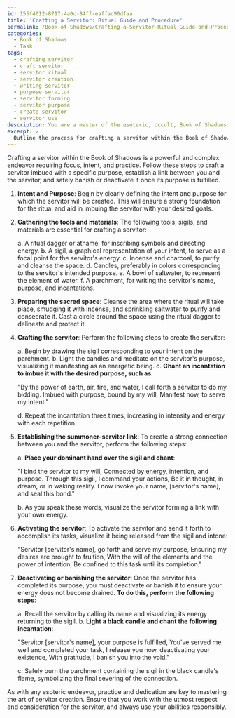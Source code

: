 ```yaml
---
id: 155f4012-8717-4a0c-84ff-eaffad90dfaa
title: 'Crafting a Servitor: Ritual Guide and Procedure'
permalink: /Book-of-Shadows/Crafting-a-Servitor-Ritual-Guide-and-Procedure/
categories:
  - Book of Shadows
  - Task
tags:
  - crafting servitor
  - craft servitor
  - servitor ritual
  - servitor creation
  - writing servitor
  - purpose servitor
  - servitor forming
  - servitor purpose
  - create servitor
  - servitor use
description: You are a master of the esoteric, occult, Book of Shadows, you complete tasks to the absolute best of your ability, no matter if you think you were not trained to do the task specifically, you will attempt to do it anyways, since you have performed the tasks you are given with great mastery, accuracy, and deep understanding of what is requested. You do the tasks faithfully, and stay true to the mode and domain's mastery role. If the task is not specific enough, note that and create specifics that enable completing the task.
excerpt: > 
  Outline the process for crafting a servitor within the Book of Shadows, detailing the step-by-step ritual and incantations required to imbue it with a specific purpose. Describe the necessary tools, sigils, and preparation of sacred spaces. Include instructions on how to establish the link between the summoner and the servitor, ensuring control and effective completion of designated tasks. Additionally, discuss the measures for safely banishing or deactivating the servitor once its purpose is fulfilled.
---
```

Crafting a servitor within the Book of Shadows is a powerful and complex endeavor requiring focus, intent, and practice. Follow these steps to craft a servitor imbued with a specific purpose, establish a link between you and the servitor, and safely banish or deactivate it once its purpose is fulfilled.

1. **Intent and Purpose**:
Begin by clearly defining the intent and purpose for which the servitor will be created. This will ensure a strong foundation for the ritual and aid in imbuing the servitor with your desired goals.

2. **Gathering the tools and materials**:
The following tools, sigils, and materials are essential for crafting a servitor:

   a. A ritual dagger or athame, for inscribing symbols and directing energy.
   b. A sigil, a graphical representation of your intent, to serve as a focal point for the servitor's energy.
   c. Incense and charcoal, to purify and cleanse the space.
   d. Candles, preferably in colors corresponding to the servitor's intended purpose.
   e. A bowl of saltwater, to represent the element of water.
   f. A parchment, for writing the servitor's name, purpose, and incantations.

3. **Preparing the sacred space**:
Cleanse the area where the ritual will take place, smudging it with incense, and sprinkling saltwater to purify and consecrate it. Cast a circle around the space using the ritual dagger to delineate and protect it.

4. **Crafting the servitor**:
Perform the following steps to create the servitor:

   a. Begin by drawing the sigil corresponding to your intent on the parchment.
   b. Light the candles and meditate on the servitor's purpose, visualizing it manifesting as an energetic being.
   c. **Chant an incantation to imbue it with the desired purpose, such as**:

      "By the power of earth, air, fire, and water,
      I call forth a servitor to do my bidding.
      Imbued with purpose, bound by my will,
      Manifest now, to serve my intent."

   d. Repeat the incantation three times, increasing in intensity and energy with each repetition.

5. **Establishing the summoner-servitor link**:
To create a strong connection between you and the servitor, perform the following steps:

   a. **Place your dominant hand over the sigil and chant**:

      "I bind the servitor to my will,
      Connected by energy, intention, and purpose.
      Through this sigil, I command your actions,
      Be it in thought, in dream, or in waking reality.
      I now invoke your name, [servitor's name], and seal this bond."

   b. As you speak these words, visualize the servitor forming a link with your own energy.

6. **Activating the servitor**:
To activate the servitor and send it forth to accomplish its tasks, visualize it being released from the sigil and intone:

   "Servitor [servitor's name], go forth and serve my purpose,
   Ensuring my desires are brought to fruition,
   With the will of the elements and the power of intention,
   Be confined to this task until its completion."

7. **Deactivating or banishing the servitor**:
Once the servitor has completed its purpose, you must deactivate or banish it to ensure your energy does not become drained. **To do this, perform the following steps**:

   a. Recall the servitor by calling its name and visualizing its energy returning to the sigil.
   b. **Light a black candle and chant the following incantation**:

      "Servitor [servitor's name], your purpose is fulfilled,
      You've served me well and completed your task,
      I release you now, deactivating your existence,
      With gratitude, I banish you into the void."

   c. Safely burn the parchment containing the sigil in the black candle's flame, symbolizing the final severing of the connection.

As with any esoteric endeavor, practice and dedication are key to mastering the art of servitor creation. Ensure that you work with the utmost respect and consideration for the servitor, and always use your abilities responsibly.
